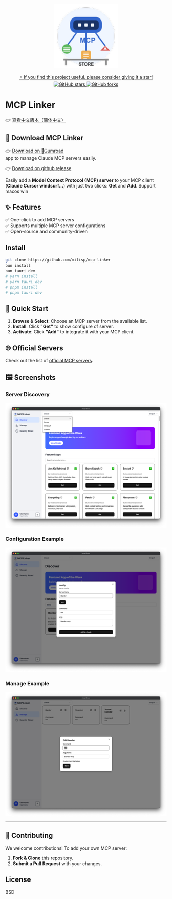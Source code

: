 <p align="center">
  <img src="src/assets/logo.png" alt="Project Logo" width="200" />
</p>

<p align="center">
  <a href="https://github.com/milisp/mcp-linker/stargazers">
    ⭐ If you find this project useful, please consider giving it a star!
  </a>
  <br/>
  <a href="https://github.com/milisp/mcp-linker">
    <img src="https://img.shields.io/github/stars/milisp/mcp-linker?style=social" alt="GitHub stars"/>
    <img src="https://img.shields.io/github/forks/milisp/mcp-linker?style=social" alt="GitHub forks"/>
  </a>
</p>

# MCP Linker

👉 [查看中文版本（简体中文）](./README.zh-CN.md)

## 🔽 Download MCP Linker

👉 [Download on 🐙Gumroad](https://wei40680.gumroad.com/l/jdbuvc?wanted=true)  
app to manage Claude MCP servers easily.

👉 [Download on github release](https://github.com/milisp/mcp-linker/releases)

Easily add a **Model Context Protocol (MCP) server** to your MCP client (**Claude Cursor windsurf...**) with just two clicks: **Get** and **Add**. Support macos win

## ✨ Features

✅ One-click to add MCP servers  
✅ Supports multiple MCP server configurations  
✅ Open-source and community-driven  

## Install

```bash
git clone https://github.com/milisp/mcp-linker
bun install
bun tauri dev
# yarn install
# yarn tauri dev
# pnpm install
# pnpm tauri dev
```

## 🚀 Quick Start

1. **Browse & Select**: Choose an MCP server from the available list.  
2. **Install**: Click **"Get"** to show configure of server.  
3. **Activate**: Click **"Add"** to integrate it with your MCP client.  

## 🌐 Official Servers

Check out the list of [official MCP servers](https://github.com/modelcontextprotocol/servers).

## 🖼️ Screenshots

### Server Discovery
![Discover Screenshot](./images/home.png)

### Configuration Example
![Config Screenshot](./images/config.png)

### Manage Example
![Manage Screenshot](./images/manager.png)

---

## 🤝 Contributing

We welcome contributions! To add your own MCP server:

1. **Fork & Clone** this repository.
2. **Submit a Pull Request** with your changes.

## License

BSD

